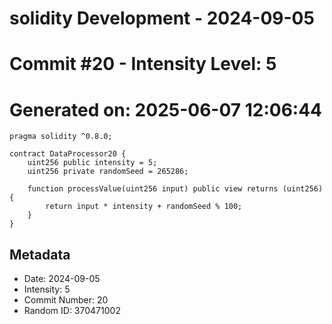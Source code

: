 ﻿# solidity Development - 2024-09-05
# Commit #20 - Intensity Level: 5
# Generated on: 2025-06-07 12:06:44
```solidity
pragma solidity ^0.8.0;

contract DataProcessor20 {
    uint256 public intensity = 5;
    uint256 private randomSeed = 265286;

    function processValue(uint256 input) public view returns (uint256) {
        return input * intensity + randomSeed % 100;
    }
}
```
## Metadata
- Date: 2024-09-05
- Intensity: 5
- Commit Number: 20
- Random ID: 370471002
